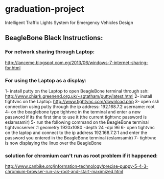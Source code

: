 # graduation-project
Intelligent Traffic Lights System for Emergency Vehicles Design

## BeagleBone Black Instructions:

### For network sharing through Laptop: 

http://lanceme.blogspot.com.eg/2013/06/windows-7-internet-sharing-for.html

### For using the Laptop as a display:

1- install putty on the Laptop to open BeagleBone terminal through ssh: http://www.chiark.greenend.org.uk/~sgtatham/putty/latest.html
2- install tightvnc on the Laptop: http://www.tightvnc.com/download.php
3- open ssh connection using putty through the ip address: 192.168.7.2 username: root
4- on the beaglebone type tightvnc in the terminal and enter a new password if its the first time to use it (the current tightvnc password is eslamsamir)
5- run the following command on the BeagleBone terminal tightvncserver :1 geometry 1920x1080 -depth 24 -dpi 96
6- open tightvnc on the laptop and connect to the ip address 192.168.7.2:1 and enter the password you entered in the BeagleBone terminal (eslamsamir)
7- tightvnc is now displaying the linux over the BeagleBone

### solution for chromium can't run as root problem if it happened:

http://www.canbike.org/information-technology/precise-puppy-5-4-3-chromium-browser-run-as-root-and-start-maximized.html
